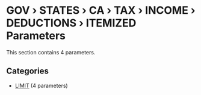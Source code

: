 # GOV › STATES › CA › TAX › INCOME › DEDUCTIONS › ITEMIZED Parameters

This section contains 4 parameters.

## Categories

- [LIMIT](limit/index.md) (4 parameters)
